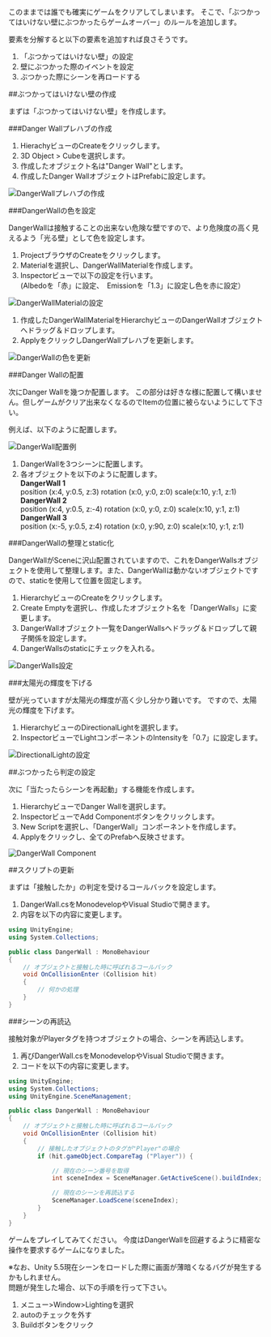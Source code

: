 このままでは誰でも確実にゲームをクリアしてしまいます。
そこで、「ぶつかってはいけない壁にぶつかったらゲームオーバー」のルールを追加します。

要素を分解すると以下の要素を追加すれば良さそうです。

1.  「ぶつかってはいけない壁」の設定
2.  壁にぶつかった際のイベントを設定
3.  ぶつかった際にシーンを再ロードする

##ぶつかってはいけない壁の作成

まずは「ぶつかってはいけない壁」を作成します。

###Danger Wallプレハブの作成

1.  HierachyビューのCreateをクリックします。
2.  3D Object > Cubeを選択します。
3.  作成したオブジェクト名は"Danger Wall"とします。
4.  作成したDanger WallオブジェクトはPrefabに設定します。

![DangerWallプレハブの作成](https://s3-ap-northeast-1.amazonaws.com/unity3d-com-jp-learn-tutorials/hazimetenounity/CreateDangerWallPrefab.png)

###DangerWallの色を設定

DangerWallは接触することの出来ない危険な壁ですので、より危険度の高く見えるよう「光る壁」として色を設定します。

1.  ProjectブラウザのCreateをクリックします。
2.  Materialを選択し、DangerWallMaterialを作成します。
3.  Inspectorビューで以下の設定を行います。  
(Albedoを「赤」に設定、　Emissionを「1.3」に設定し色を赤に設定）

![DangerWallMaterialの設定](https://s3-ap-northeast-1.amazonaws.com/unity3d-com-jp-learn-tutorials/hazimetenounity/DangerWallMaterialSetting.png)

1.  作成したDangerWallMaterialをHierarchyビューのDangerWallオブジェクトへドラッグ＆ドロップします。
2.  ApplyをクリックしDangerWallプレハブを更新します。

![DangerWallの色を更新](https://s3-ap-northeast-1.amazonaws.com/unity3d-com-jp-learn-tutorials/hazimetenounity/DangerWallColorUpdate.png)

###Danger Wallの配置

次にDanger Wallを幾つか配置します。
この部分は好きな様に配置して構いません。但しゲームがクリア出来なくなるのでItemの位置に被らないようにして下さい。

例えば、以下のように配置します。

![DangerWall配置例](https://s3-ap-northeast-1.amazonaws.com/unity3d-com-jp-learn-tutorials/hazimetenounity/DangerWallPositionExam.png)

1.  DangerWallを3つシーンに配置します。
2.  各オブジェクトを以下のように配置します。  
**DangerWall 1**  
position (x:4, y:0.5, z:3) rotation (x:0, y:0, z:0)  scale(x:10, y:1, z:1)  
**DangerWall 2**  
position (x:4, y:0.5, z:-4) rotation (x:0, y:0, z:0)  scale(x:10, y:1, z:1)  
**DangerWall 3**  
position (x:-5, y:0.5, z:4) rotation (x:0, y:90, z:0)  scale(x:10, y:1, z:1)  

###DangerWallの整理とstatic化

DangerWallがSceneに沢山配置されていますので、これをDangerWallsオブジェクトを使用して整理します。また、DangerWallは動かないオブジェクトですので、staticを使用して位置を固定します。

1.  HierarchyビューのCreateをクリックします。
2.  Create Emptyを選択し、作成したオブジェクト名を「DangerWalls」に変更します。
3.  DangerWallオブジェクト一覧をDangerWallsへドラッグ＆ドロップして親子関係を設定します。
4.  DangerWallsのstaticにチェックを入れる。

![DangerWalls設定](https://s3-ap-northeast-1.amazonaws.com/unity3d-com-jp-learn-tutorials/hazimetenounity/DangerWallsSetting.png)

###太陽光の輝度を下げる

壁が光っていますが太陽光の輝度が高く少し分かり難いです。
ですので、太陽光の輝度を下げます。

1.  HierarchyビューのDirectionalLightを選択します。
2.  InspectorビューでLightコンポーネントのIntensityを「0.7」に設定します。

![DirectionalLightの設定](https://s3-ap-northeast-1.amazonaws.com/unity3d-com-jp-learn-tutorials/hazimetenounity/DirectionalLightSetting.png)

##ぶつかったら判定の設定

次に「当たったらシーンを再起動」する機能を作成します。

1.  HierarchyビューでDanger Wallを選択します。
2.  InspectorビューでAdd Componentボタンをクリックします。
3.  New Scriptを選択し、「DangerWall」コンポーネントを作成します。
4.  Applyをクリックし、全てのPrefabへ反映させます。

![DangerWall Component](https://s3-ap-northeast-1.amazonaws.com/unity3d-com-jp-learn-tutorials/hazimetenounity/DangerWallComponent.png)

##スクリプトの更新

まずは「接触したか」の判定を受けるコールバックを設定します。

1.  DangerWall.csをMonodevelopやVisual Studioで開きます。
2.  内容を以下の内容に変更します。

```csharp
using UnityEngine;
using System.Collections;

public class DangerWall : MonoBehaviour
{
	// オブジェクトと接触した時に呼ばれるコールバック
	void OnCollisionEnter (Collision hit)
	{
		// 何かの処理
	}
}
```

###シーンの再読込

接触対象がPlayerタグを持つオブジェクトの場合、シーンを再読込します。

1.  再びDangerWall.csをMonodevelopやVisual Studioで開きます。
2.  コードを以下の内容に変更します。

```csharp
using UnityEngine;
using System.Collections;
using UnityEngine.SceneManagement;

public class DangerWall : MonoBehaviour
{
	// オブジェクトと接触した時に呼ばれるコールバック
	void OnCollisionEnter (Collision hit)
	{
		// 接触したオブジェクトのタグが"Player"の場合
		if (hit.gameObject.CompareTag ("Player")) {

			// 現在のシーン番号を取得
			int sceneIndex = SceneManager.GetActiveScene().buildIndex;

			// 現在のシーンを再読込する
			SceneManager.LoadScene(sceneIndex);
		}
	}
}
```

ゲームをプレイしてみてください。
今度はDangerWallを回避するように精密な操作を要求するゲームになりました。

※なお、Unity 5.5現在シーンをロードした際に画面が薄暗くなるバグが発生するかもしれません。  
問題が発生した場合、以下の手順を行って下さい。

1.  メニュー>Window>Lightingを選択
2.  autoのチェックを外す
3.  Buildボタンをクリック
